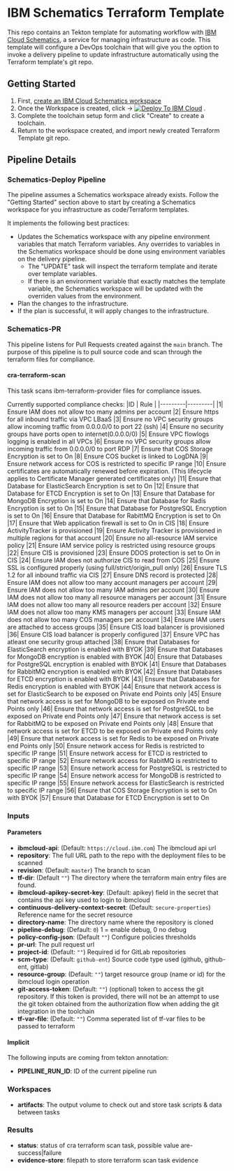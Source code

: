 # IBM Schematics Terraform Template

This repo contains an Tekton template for automating workflow with [IBM Cloud Schematics](http://cloud.ibm.com/schematics/), a service for managing infrastructure as code.  This template will configure a DevOps toolchain that will give you the option to invoke a delivery pipeline to update infrastructure automatically using the Terraform template's git repo.  

## Getting Started
1.  First, [create an IBM Cloud Schematics workspace](https://cloud.ibm.com/schematics/workspaces/create)
2. Once the Workspace is created, click -> [![Deploy To IBM Cloud](https://console.bluemix.net/devops/graphics/create_toolchain_button.png)](https://cloud.ibm.com/devops/setup/deploy?repository=https://github.com/DavidLopezIBM/schematics-tekton&env_id=ibm:yp:us-south) .
3. Complete the toolchain setup form and click "Create" to create a toolchain.
4. Return to the workspace created, and import newly created Terraform Template git repo.

## Pipeline Details

### Schematics-Deploy Pipeline

The pipeline assumes a Schematics workspace already exists.  Follow the "Getting Started" section above to start by creating a Schematics workspace for you infrastructure as code/Terraform templates.

It implements the following best practices:
- Updates the Schematics workspace with any pipeline environment variables that match Terraform variables.  Any overrides to variables in the Schematics workspace should be done using environment variables on the delivery pipeline.
  - The "UPDATE" task will inspect the terraform template and iterate over template variables. 
  - If there is an environment variable that exactly matches the template variable, the Schematics workspace will be updated with the overriden values from the environment.
- Plan the changes to the infrastructure.  
- If the plan is successful, it will apply changes to the infrastructure.


### Schematics-PR

This pipeline listens for Pull Requests created against the `main` branch. The purpose of this pipeline is to pull source code and scan through the terraform files for compliance.

#### cra-terraform-scan
This task scans ibm-terraform-provider files for compliance issues.

Currently supported compliance checks:
|ID | Rule | 
|---------|---------|
|1| Ensure IAM does not allow too  many admins per account
|2| Ensure https for all inbound traffic via VPC LBaaS
|3| Ensure no VPC security groups allow incoming traffic from 0.0.0.0/0 to port 22 (ssh)
|4| Ensure no security groups have ports open to internet(0.0.0.0/0)
|5| Ensure VPC flowlogs logging is enabled in all VPCs
|6| Ensure no VPC security groups allow incoming traffic  from 0.0.0.0/0 to port RDP
|7| Ensure that COS Storage Encryption is set to On
|8| Ensure COS bucket is linked to LogDNA
|9| Ensure network access for COS is restricted to specific IP range
|10| Ensure certificates are automatically renewed before expiration. (This lifecycle applies to Certificate Manager generated certificates only)
|11| Ensure that Database for ElasticSearch Encryption is set to On
|12| Ensure that Database for ETCD Encryption is set to On
|13| Ensure that Database for MongoDB Encryption is set to On
|14| Ensure that Database for Radis Encryption is set to On
|15| Ensure that Database for PostgreSQL Encryption is set to On
|16| Ensure that Database for RabittMQ Encryption is set to On
|17| Ensure that Web application firewall is set to On in CIS
|18| Ensure ActivityTracker is provisioned
|19| Ensure Activity Tracker is provisioned in multiple regions for that account
|20| Ensure no all-resource IAM service policy
|21| Ensure IAM service policy is restricted using resource groups
|22| Ensure CIS is provisioned
|23| Ensure DDOS protection is set to On in CIS
|24| Ensure IAM does not authorize CIS to read from COS
|25| Ensure SSL is configured properly (using full/strict/origin_pull only)
|26| Ensure TLS 1.2 for all inbound traffic via CIS
|27| Ensure DNS record is protected
|28| Ensure IAM does not allow too many account managers per account
|29| Ensure IAM does not allow too many IAM admins per account
|30| Ensure IAM does not allow too many all resource managers per account
|31| Ensure IAM does not allow too many all resource readers per account
|32| Ensure IAM does not allow too many KMS managers per account
|33| Ensure IAM does not allow too many COS managers per account
|34| Ensure IAM users are attached to access groups
|35| Ensure CIS load balancer is provisioned
|36| Ensure CIS load balancer is  properly configured
|37| Ensure VPC has atleast one security group attached
|38| Ensure that Databases for ElasticSearch encryption is enabled with BYOK
|39| Ensure that Databases for MongoDB encryption is enabled with BYOK
|40| Ensure that Databases for PostgreSQL encryption is enabled with BYOK
|41| Ensure that Databases for RabbitMQ encryption is enabled with BYOK
|42| Ensure that Databases for ETCD encryption is enabled with BYOK
|43| Ensure that Databases for Redis encryption is enabled with BYOK
|44| Ensure that network access is set for ElasticSearch to be exposed on Private end Points only
|45| Ensure that network access is set for MongoDB to be exposed on Private end Points only
|46| Ensure that network access is set for PostgreSQL to be exposed on Private end Points only
|47| Ensure that network access is set for RabbitMQ to be exposed on Private end Points only
|48| Ensure that network access is set for ETCD to be exposed on Private end Points only
|49| Ensure that network access is set for Redis to be exposed on Private end Points only
|50| Ensure network access for Redis is restricted to specific IP range
|51| Ensure network access for ETCD is restricted to specific IP range
|52| Ensure network access for RabitMQ is restricted to specific IP range
|53| Ensure network access for PostgreSQL is restricted to specific IP range
|54| Ensure network access for MongoDB is restricted to specific IP range
|55| Ensure network access for ElasticSearch is restricted to specific IP range
|56| Ensure that COS Storage Encryption is set to On with BYOK
|57| Ensure that Database for ETCD Encryption is set to On


### Inputs

#### Parameters

  - **ibmcloud-api**: (Default: `https://cloud.ibm.com`) The ibmcloud api url
  - **repository**: The full URL path to the repo with the deployment files to be scanned
  - **revision**: (Default: `master`) The branch to scan
  - **tf-dir**: (Default `""`) The directory where the terraform main entry files are found.
  - **ibmcloud-apikey-secret-key**: (Default: apikey) field in the secret that contains the api key used to login to ibmcloud
  - **continuous-delivery-context-secret**: (Default: `secure-properties`) Reference name for the secret resource  
  - **directory-name**: The directory name where the repository is cloned
  - **pipeline-debug**: (Default: `0`) 1 = enable debug, 0 no debug
  - **policy-config-json**: (Default `""`) Configure policies thresholds
  - **pr-url**: The pull request url
  - **project-id**: (Default: `""`) Required id for GitLab repositories
  - **scm-type**: (Default: `github-ent`) Source code type used (github, github-ent, gitlab)
  - **resource-group**: (Default: `""`) target resource group (name or id) for the ibmcloud login operation
  - **git-access-token**: (Default: `""`) (optional) token to access the git repository. If this token is provided, there will not be an attempt to use the git token obtained from the authorization flow when adding the git integration in the toolchain
  - **tf-var-file**: (Default: `""`) Comma seperated list of tf-var files to be passed to terraform




#### Implicit
The following inputs are coming from tekton annotation:
 - **PIPELINE_RUN_ID**: ID of the current pipeline run

### Workspaces

- **artifacts**: The output volume to check out and store task scripts & data between tasks

### Results

- **status**: status of cra terraform scan task, possible value are-success|failure
- **evidence-store**: filepath to store terraform scan task evidence 

